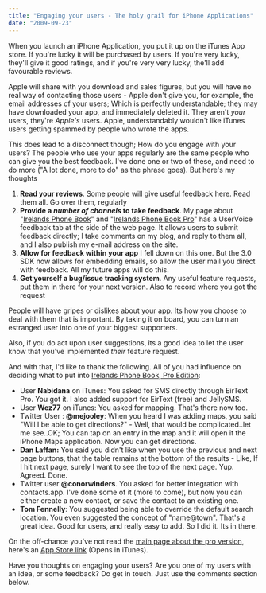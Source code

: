 ```yaml
---
title: "Engaging your users - The holy grail for iPhone Applications"
date: "2009-09-23"
---
```


When you launch an iPhone Application, you put it up on the iTunes App store. If you're lucky it will be purchased by users. If you're very lucky, they'll give it good ratings, and if you're very very lucky, the'll add favourable reviews.

Apple will share with you download and sales figures, but you will have no real way of contacting those users - Apple don't give you, for example, the email addresses of your users; Which is perfectly understandable; they may have downloaded your app, and immediately deleted it. They aren't _your_ users, they're _Apple's_ users. Apple, understandably wouldn't like iTunes users getting spammed by people who wrote the apps.

This does lead to a disconnect though; How do you engage with your users? The people who use your apps regularly are the same people who can give you the best feedback. I've done one or two of these, and need to do more ("A lot done, more to do" as the phrase goes). But here's my thoughts

1. **Read your reviews**. Some people will give useful feedback here. Read them all. Go over them, regularly
2. **Provide a _number of channels_ to take feedback**. My page about "[Irelands Phone Book](https://tapadoo.wpengine.com/iephonebook)" and "[Irelands Phone Book Pro](https://tapadoo.wpengine.com/iephonebookpro)" has a UserVoice feedback tab at the side of the web page. It allows users to submit feedback directly; I take comments on my blog, and reply to them all, and I also publish my e-mail address on the site.
3. **Allow for feedback within your app** I fell down on this one. But the 3.0 SDK now allows for embedding emails, so allow the user mail you direct with feedback. All my future apps will do this.
4. **Get yourself a bug/issue tracking system**. Any useful feature requests, put them in there for your next version. Also to record where you got the request

People will have gripes or dislikes about your app. Its how you choose to deal with them that is important. By taking it on board, you can turn an estranged user into one of your biggest supporters.

Also, if you do act upon user suggestions, its a good idea to let the user know that you've implemented _their_ feature request.

And with that, I'd like to thank the following. All of you had influence on deciding what to put into [Irelands Phone Book, Pro Edition](https://tapadoo.wpengine.com/iephonebook):

- User **Nabidana** on iTunes: You asked for SMS directly through EirText Pro. You got it. I also added support for EirText (free) and JellySMS.
- User **Wez77** on iTunes: You asked for mapping. That's there now too.
- Twitter User : **@mejooley**: When you heard I was adding maps, you said "Will I be able to get directions?" - Well, that would be complicated..let me see..OK; You can tap on an entry in the map and it will open it the iPhone Maps application. Now you can get directions.
- **Dan Laffan:** You said you didn't like when you use the previous and next page buttons, that the table remains at the bottom of the results - Like, If I hit next page, surely I want to see the top of the next page. Yup. Agreed. Done.
- Twitter user **@conorwinders**. You asked for better integration with contacts.app. I've done some of it (more to come), but now you can either create a new contact, or save the contact to an existing one.
- **Tom Fennelly**: You suggested being able to override the default search location. You even suggested the concept of "name@town". That's a great idea. Good for users, and really easy to add. So I did it. Its in there.

On the off-chance you've not read the [main page about the pro version](https://tapadoo.wpengine.com/iephonebookpro), here's an [App Store link](http://itunes.apple.com/WebObjects/MZStore.woa/wa/viewSoftware?id=330042465&mt=8&s=143441) (Opens in iTunes).

Have you thoughts on engaging your users? Are you one of my users with an idea, or some feedback? Do get in touch. Just use the comments section below.
